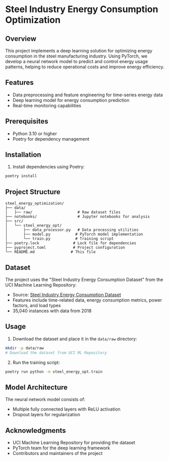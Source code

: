 # Steel Industry Energy Consumption Optimization

## Overview
This project implements a deep learning solution for optimizing energy consumption in the steel manufacturing industry. Using PyTorch, we develop a neural network model to predict and control energy usage patterns, helping to reduce operational costs and improve energy efficiency.

## Features
- Data preprocessing and feature engineering for time-series energy data
- Deep learning model for energy consumption prediction
- Real-time monitoring capabilities

## Prerequisites
- Python 3.10 or higher
- Poetry for dependency management

## Installation

1. Install dependencies using Poetry:
```bash
poetry install
```

## Project Structure
```
steel_energy_optimization/
├── data/
│   ├── raw/                    # Raw dataset files
├── notebooks/                  # Jupyter notebooks for analysis
├── src/
│   └── steel_energy_opt/
│       ├── data_processor.py   # Data processing utilities
│       ├── model.py           # PyTorch model implementation
│       └── train.py           # Training script
├── poetry.lock               # Lock file for dependencies
├── pyproject.toml            # Project configuration
└── README.md                # This file
```

## Dataset
The project uses the "Steel Industry Energy Consumption Dataset" from the UCI Machine Learning Repository:
- Source: [Steel Industry Energy Consumption Dataset](https://archive.ics.uci.edu/static/public/851/steel+industry+energy+consumption.zip)
- Features include time-related data, energy consumption metrics, power factors, and load types
- 35,040 instances with data from 2018

## Usage

1. Download the dataset and place it in the `data/raw` directory:
```bash
mkdir -p data/raw
# Download the dataset from UCI ML Repository
```

2. Run the training script:
```bash
poetry run python -m steel_energy_opt.train
```

## Model Architecture
The neural network model consists of:
- Multiple fully connected layers with ReLU activation
- Dropout layers for regularization

## Acknowledgments
- UCI Machine Learning Repository for providing the dataset
- PyTorch team for the deep learning framework
- Contributors and maintainers of the project
